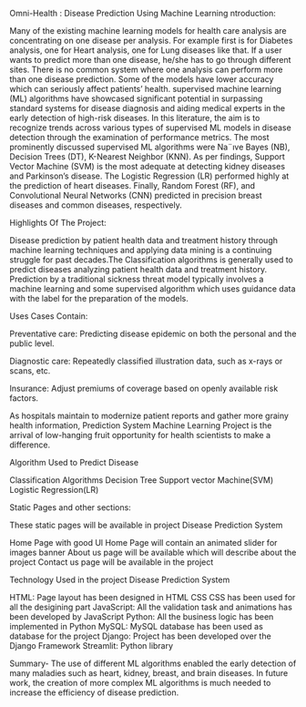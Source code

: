 
  Omni-Health : Disease Prediction Using Machine Learning
  ntroduction:



Many of the existing machine learning models for health care analysis are concentrating on one disease per analysis. For example first is for Diabetes analysis, one for Heart analysis, one for Lung diseases like that. If a user wants to predict more than one disease, he/she has to go through different sites. There is no common system where one analysis can perform more than one disease prediction. Some of the models have lower accuracy which can seriously affect patients’ health.
supervised machine learning (ML) algorithms have showcased significant potential in surpassing standard systems for disease diagnosis and aiding medical experts in the early detection of high-risk diseases. In this literature, the aim is to recognize trends across various types of supervised ML models in disease detection through the examination of performance metrics. The most prominently discussed supervised ML algorithms were Na¨ıve Bayes (NB), Decision Trees (DT), K-Nearest Neighbor (KNN). As per findings, Support Vector Machine (SVM) is the most adequate at detecting kidney diseases and Parkinson’s disease. The Logistic Regression (LR) performed highly at the prediction of heart diseases. Finally, Random Forest (RF), and Convolutional Neural Networks (CNN) predicted in precision breast diseases and common diseases, respectively.

Highlights Of The Project:

Disease prediction by patient health data and  treatment history through machine learning techniques and applying data mining is a continuing struggle for past decades.The Classification algorithms is generally used to predict diseases analyzing patient health data and treatment history. Prediction by a traditional sickness threat model typically involves a machine learning and some supervised algorithm which uses guidance data with the label for the preparation of the models.

Uses Cases Contain:

Preventative care: Predicting disease epidemic on both the personal and the public level.

Diagnostic care: Repeatedly classified illustration data, such as x-rays or scans, etc.

Insurance: Adjust premiums of coverage based on openly available risk factors.

As hospitals maintain to modernize patient reports and gather more grainy health information, Prediction System Machine Learning Project is the arrival of low-hanging fruit opportunity for health scientists to make a difference.

Algorithm Used to Predict Disease

Classification Algorithms
Decision Tree
Support vector Machine(SVM)
Logistic Regression(LR)

Static Pages and other sections:

These static pages will be available in project Disease Prediction System

Home Page with good Ul
Home Page will contain an animated slider for images banner
About us page will be available which will describe about the project
Contact us page will be available in the project

Technology Used in the project Disease Prediction System

HTML: Page layout has been designed in HTML
CSS CSS has been used for all the desigining part
JavaScript: All the validation task and animations has been developed by JavaScript
Python: All the business logic has been implemented in Python
MySQL: MySQL database has been used as database for the project
Django: Project has been developed over the Django Framework
Streamlit: Python library

Summary- The use of different ML algorithms enabled the early detection of many maladies such as heart, kidney, breast, and brain diseases. In future work, the creation of more complex ML algorithms is much needed to increase the efficiency of disease prediction.
